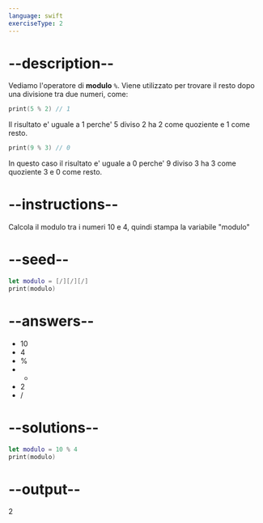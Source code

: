 ```yaml
---
language: swift
exerciseType: 2
---
```


# --description--

Vediamo l'operatore di **modulo** `%`.
Viene utilizzato per trovare il resto dopo una divisione tra due numeri, come:
```swift
print(5 % 2) // 1
```
Il risultato e' uguale a 1 perche' 5 diviso 2 ha 2 come quoziente e 1 come resto.
```swift
print(9 % 3) // 0
```
In questo caso il risultato e' uguale a 0 perche' 9 diviso 3 ha 3 come quoziente 3 e 0 come resto.

# --instructions--

Calcola il modulo tra i numeri 10 e 4, quindi stampa la variabile "modulo"

# --seed--

```swift
let modulo = [/][/][/]
print(modulo)
```

# --answers--

- 10
- 4
-  % 
-  * 
- 2
-  / 

# --solutions--

```swift
let modulo = 10 % 4
print(modulo)
```

# --output--

2
